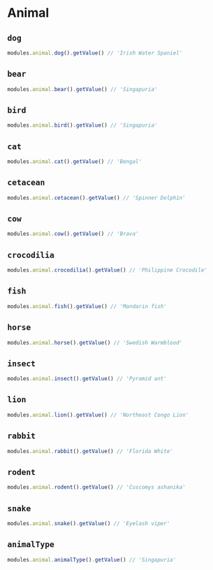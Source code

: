 # Animal

## `dog`

```js
modules.animal.dog().getValue() // 'Irish Water Spaniel'
```

## `bear`

```js
modules.animal.bear().getValue() // 'Singapuria'
```

## `bird`

```js
modules.animal.bird().getValue() // 'Singapuria'
```

## `cat`

```js
modules.animal.cat().getValue() // 'Bengal'
```

## `cetacean`

```js
modules.animal.cetacean().getValue() // 'Spinner Dolphin'
```

## `cow`

```js
modules.animal.cow().getValue() // 'Brava'
```

## `crocodilia`

```js
modules.animal.crocodilia().getValue() // 'Philippine Crocodile'
```

## `fish`

```js
modules.animal.fish().getValue() // 'Mandarin fish'
```

## `horse`

```js
modules.animal.horse().getValue() // 'Swedish Warmblood'
```

## `insect`

```js
modules.animal.insect().getValue() // 'Pyramid ant'
```

## `lion`

```js
modules.animal.lion().getValue() // 'Northeast Congo Lion'
```

## `rabbit`

```js
modules.animal.rabbit().getValue() // 'Florida White'
```

## `rodent`

```js
modules.animal.rodent().getValue() // 'Cuscomys ashanika'
```

## `snake`

```js
modules.animal.snake().getValue() // 'Eyelash viper'
```

## `animalType`

```js
modules.animal.animalType().getValue() // 'Singapuria'
```
